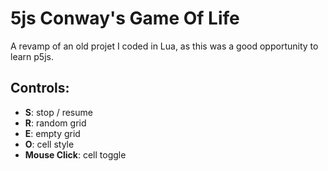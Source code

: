 # 5js Conway's Game Of Life

A revamp of an old projet I coded in Lua, as this was a good opportunity to learn p5js.

## Controls:

* **S**: stop / resume
* **R**: random grid
* **E**: empty grid
* **O**: cell style
* **Mouse Click**: cell toggle
